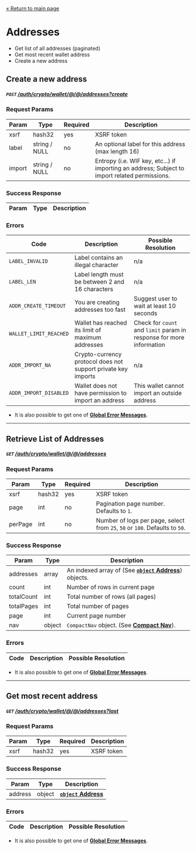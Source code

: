 [&laquo; Return to main page](../../../../README.md)

# Addresses

* Get list of all addresses (paginated)
* Get most recent wallet address
* Create a new address

## Create a new address
##### `POST`  [/auth/crypto/wallet/@/@/addresses?create]()

### Request Params

Param | Type | Required | Description
--- | --- | --- | ---
xsrf | hash32 | yes | XSRF token
label | string / NULL | no | An optional label for this address (max length 16)
import | string / NULL | no | Entropy (i.e. WIF key, etc...) if importing an address; Subject to import related permissions.

### Success Response

Param | Type |  Description
--- | --- | --- 

### Errors

Code | Description| Possible Resolution
--- | --- | ---
`LABEL_INVALID` | Label contains an illegal character | n/a
`LABEL_LEN` | Label length must be between 2 and 16 characters | n/a
`ADDR_CREATE_TIMEOUT` | You are creating addresses too fast | Suggest user to wait at least 10 seconds
`WALLET_LIMIT_REACHED` | Wallet has reached its limit of maximum addresses | Check for `count` and `limit` param in response for more information
`ADDR_IMPORT_NA` | Crypto-currency protocol does not support private key imports | n/a
`ADDR_IMPORT_DISABLED` | Wallet does not have permission to import an address | This wallet cannot import an outside address

* It is also possible to get one of [**Global Error Messages**](../../../../README.md#global-error-messages).

---

## Retrieve List of Addresses
##### `GET`  [/auth/crypto/wallet/@/@/addresses]()

### Request Params

Param | Type | Required | Description
--- | --- | --- | ---
xsrf | hash32 | yes | XSRF token
page | int | no | Pagination page number. Defaults to `1`.
perPage | int | no | Number of logs per page, select from `25`, `50` or `100`. Defaults to `50`.

### Success Response

Param | Type |  Description
--- | --- | --- 
addresses | array | An indexed array of (See [**`object` Address**](../../../../models/CRYPTO.md#object-address)) objects.
count | int | Number of rows in current page
totalCount | int | Total number of rows (all pages)
totalPages | int | Total number of pages
page | int | Current page number
nav | object | `CompactNav` object. (See [**Compact Nav**](../../../../models/PAGINATION.md#object-compactnav)).

### Errors

Code | Description| Possible Resolution
--- | --- | ---

* It is also possible to get one of [**Global Error Messages**](../../../../README.md#global-error-messages).

---

## Get most recent address
##### `GET`  [/auth/crypto/wallet/@/@/addresses?last]()

### Request Params

Param | Type | Required | Description
--- | --- | --- | ---
xsrf | hash32 | yes | XSRF token

### Success Response

Param | Type |  Description
--- | --- | --- 
address | object | [**`object` Address**](../../../../models/CRYPTO.md#object-address)

### Errors

Code | Description| Possible Resolution
--- | --- | ---

* It is also possible to get one of [**Global Error Messages**](../../../../README.md#global-error-messages).